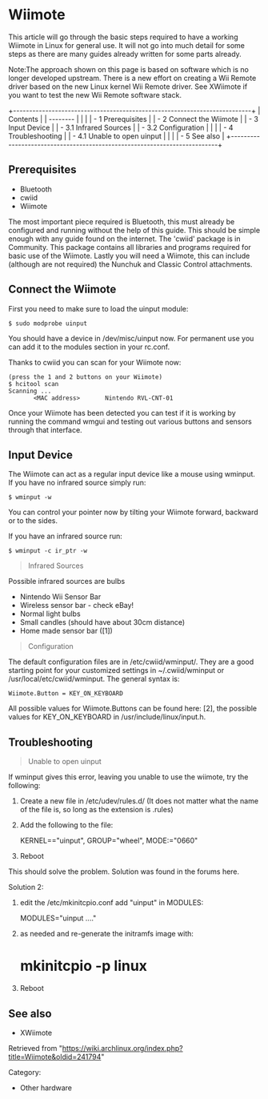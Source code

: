 Wiimote
=======

This article will go through the basic steps required to have a working
Wiimote in Linux for general use. It will not go into much detail for
some steps as there are many guides already written for some parts
already.

Note:The approach shown on this page is based on software which is no
longer developed upstream. There is a new effort on creating a Wii
Remote driver based on the new Linux kernel Wii Remote driver. See
XWiimote if you want to test the new Wii Remote software stack.

+--------------------------------------------------------------------------+
| Contents                                                                 |
| --------                                                                 |
|                                                                          |
| -   1 Prerequisites                                                      |
| -   2 Connect the Wiimote                                                |
| -   3 Input Device                                                       |
|     -   3.1 Infrared Sources                                             |
|     -   3.2 Configuration                                                |
|                                                                          |
| -   4 Troubleshooting                                                    |
|     -   4.1 Unable to open uinput                                        |
|                                                                          |
| -   5 See also                                                           |
+--------------------------------------------------------------------------+

Prerequisites
-------------

-   Bluetooth
-   cwiid
-   Wiimote

The most important piece required is Bluetooth, this must already be
configured and running without the help of this guide. This should be
simple enough with any guide found on the internet. The 'cwiid' package
is in Community. This package contains all libraries and programs
required for basic use of the Wiimote. Lastly you will need a Wiimote,
this can include (although are not required) the Nunchuk and Classic
Control attachments.

Connect the Wiimote
-------------------

First you need to make sure to load the uinput module:

    $ sudo modprobe uinput

You should have a device in /dev/misc/uinput now. For permanent use you
can add it to the modules section in your rc.conf.

Thanks to cwiid you can scan for your Wiimote now:

    (press the 1 and 2 buttons on your Wiimote)
    $ hcitool scan
    Scanning ...
           <MAC address>       Nintendo RVL-CNT-01

Once your Wiimote has been detected you can test if it is working by
running the command wmgui and testing out various buttons and sensors
through that interface.

Input Device
------------

The Wiimote can act as a regular input device like a mouse using
wminput. If you have no infrared source simply run:

    $ wminput -w

You can control your pointer now by tilting your Wiimote forward,
backward or to the sides.

If you have an infrared source run:

    $ wminput -c ir_ptr -w

> Infrared Sources

Possible infrared sources are bulbs

-   Nintendo Wii Sensor Bar
-   Wireless sensor bar - check eBay!
-   Normal light bulbs
-   Small candles (should have about 30cm distance)
-   Home made sensor bar ([1])

> Configuration

The default configuration files are in /etc/cwiid/wminput/. They are a
good starting point for your customized settings in ~/.cwiid/wminput or
/usr/local/etc/cwiid/wminput. The general syntax is:

    Wiimote.Button = KEY_ON_KEYBOARD

All possible values for Wiimote.Buttons can be found here: [2], the
possible values for KEY_ON_KEYBOARD in /usr/include/linux/input.h.

Troubleshooting
---------------

> Unable to open uinput

If wminput gives this error, leaving you unable to use the wiimote, try
the following:

1. Create a new file in /etc/udev/rules.d/ (It does not matter what the
name of the file is, so long as the extension is .rules)

2. Add the following to the file:

    KERNEL=="uinput", GROUP="wheel", MODE:="0660"

3. Reboot

This should solve the problem. Solution was found in the forums here.

Solution 2:

1. edit the /etc/mkinitcpio.conf add "uinput" in MODULES:

    MODULES="uinput ...."

2. as needed and re-generate the initramfs image with:

    # mkinitcpio -p linux

3. Reboot

See also
--------

-   XWiimote

Retrieved from
"https://wiki.archlinux.org/index.php?title=Wiimote&oldid=241794"

Category:

-   Other hardware
